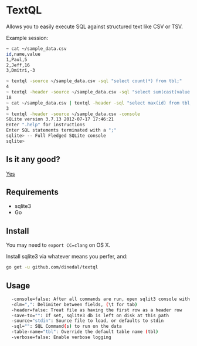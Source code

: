 # TextQL

Allows you to easily execute SQL against structured text like CSV or TSV.

Example session:

```bash
~ cat ~/sample_data.csv
id,name,value
1,Paul,5
2,Jeff,16
3,Dmitri,-3

~ textql -source ~/sample_data.csv -sql "select count(*) from tbl;"
4
~ textql -header -source ~/sample_data.csv -sql "select sum(cast(value as INTEGER)) from tbl;"
18
~ cat ~/sample_data.csv | textql -header -sql "select max(id) from tbl;"
3
~ textql -header -source ~/sample_data.csv -console
SQLite version 3.7.13 2012-07-17 17:46:21
Enter ".help" for instructions
Enter SQL statements terminated with a ";"
sqlite> -- Full Fledged SQLite console
sqlite>
```

## Is it any good?

[Yes](https://news.ycombinator.com/item?id=3067434)

## Requirements

- sqlite3
- Go

## Install

You may need to `export CC=clang` on OS X.

Install sqlite3 via whatever means you perfer, and:

```bash
go get -u github.com/dinedal/textql
```

## Usage

```bash
  -console=false: After all commands are run, open sqlit3 console with this data
  -dlm=",": Delimiter between fields, (\t for tab)
  -header=false: Treat file as having the first row as a header row
  -save-to="": If set, sqlite3 db is left on disk at this path
  -source="stdin": Source file to load, or defaults to stdin
  -sql="": SQL Command(s) to run on the data
  -table-name="tbl": Override the default table name (tbl)
  -verbose=false: Enable verbose logging
```
